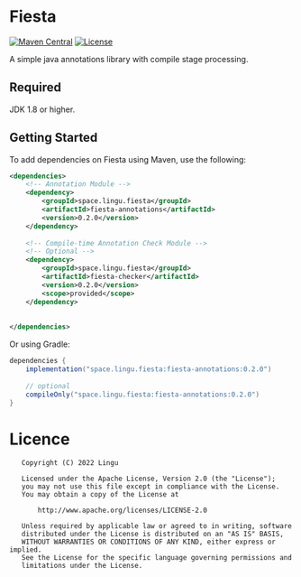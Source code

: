 # Fiesta
[![Maven Central][mcBadge]][mcLink] [![License][liBadge]][liLink]

A simple java annotations library with compile stage processing.
## Required

JDK 1.8 or higher.

## Getting Started
To add dependencies on Fiesta using Maven, use the following:

```xml
<dependencies>
    <!-- Annotation Module -->
    <dependency>
        <groupId>space.lingu.fiesta</groupId>
        <artifactId>fiesta-annotations</artifactId>
        <version>0.2.0</version>
    </dependency>
    
    <!-- Compile-time Annotation Check Module -->
    <!-- Optional -->
    <dependency>
        <groupId>space.lingu.fiesta</groupId>
        <artifactId>fiesta-checker</artifactId>
        <version>0.2.0</version>
        <scope>provided</scope>
    </dependency>
    
    
</dependencies>
```

Or using Gradle:

```gradle
dependencies {
    implementation("space.lingu.fiesta:fiesta-annotations:0.2.0")
    
    // optional
    compileOnly("space.lingu.fiesta:fiesta-annotations:0.2.0")
}
```


# Licence

```text
   Copyright (C) 2022 Lingu

   Licensed under the Apache License, Version 2.0 (the "License");
   you may not use this file except in compliance with the License.
   You may obtain a copy of the License at

       http://www.apache.org/licenses/LICENSE-2.0

   Unless required by applicable law or agreed to in writing, software
   distributed under the License is distributed on an "AS IS" BASIS,
   WITHOUT WARRANTIES OR CONDITIONS OF ANY KIND, either express or implied.
   See the License for the specific language governing permissions and
   limitations under the License.
```

[liBadge]: https://img.shields.io/github/license/Roll-W/fiesta?color=569cd6&style=flat-square
[liLink]: https://github.com/Roll-W/fiesta/blob/master/LICENSE
[mcBadge]: https://img.shields.io/maven-central/v/space.lingu.fiesta/fiesta-parent?style=flat-square
[mcLink]: https://search.maven.org/search?q=g:space.lingu.fiesta
